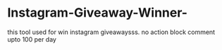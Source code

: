 # Instagram-Giveaway-Winner-
this tool used for win instagram giveawaysss. no action block comment upto 100 per day 
